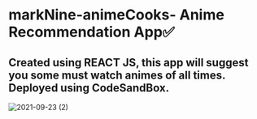 # markNine-animeCooks- Anime Recommendation App✅
## Created using REACT JS, this app will suggest you some must watch animes of all times. Deployed using CodeSandBox.
![2021-09-23 (2)](https://user-images.githubusercontent.com/59800818/134497999-91c609b7-2064-449b-a0a8-bfc8e1483400.png)
